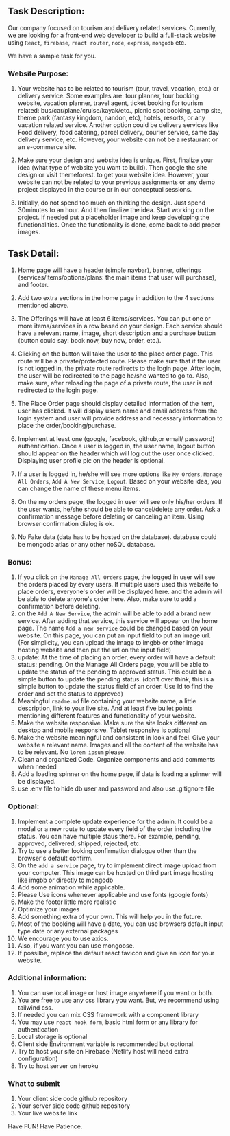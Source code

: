 ## Task Description:

Our company focused on tourism and delivery related services. Currently, we are looking for a front-end web developer to build a full-stack website using `React`, `firebase`, `react router`, `node`, `express`, `mongodb` etc.

We have a sample task for you.

### Website Purpose:

1. Your website has to be related to tourism (tour, travel, vacation, etc.) or delivery service. Some examples are: tour planner, tour booking website, vacation planner, travel agent, ticket booking for tourism related: bus/car/plane/cruise/kayak/etc., picnic spot booking, camp site, theme park (fantasy kingdom, nandon, etc), hotels, resorts, or any vacation related service. Another option could be delivery services like Food delivery, food catering, parcel delivery, courier service, same day delivery service, etc. However, your website can not be a restaurant or an e-commerce site.

2. Make sure your design and website idea is unique. First, finalize your idea (what type of website you want to build). Then google the site design or visit themeforest. to get your website idea. However, your website can not be related to your previous assignments or any demo project displayed in the course or in our conceptual sessions.
3. Initially, do not spend too much on thinking the design. Just spend 30minutes to an hour. And then finalize the idea. Start working on the project. If needed put a placeholder image and keep developing the functionalities. Once the functionality is done, come back to add proper images.

## Task Detail:

1. Home page will have a header (simple navbar), banner, offerings (services/items/options/plans: the main items that user will purchase), and footer.
2. Add two extra sections in the home page in addition to the 4 sections mentioned above.

3. The Offerings will have at least 6 items/services. You can put one or more items/services in a row based on your design. Each service should have a relevant name, image, short description and a purchase button (button could say: book now, buy now, order, etc.).
4. Clicking on the button will take the user to the place order page. This route will be a private/protected route. Please make sure that if the user is not logged in, the private route redirects to the login page. After login, the user will be redirected to the page he/she wanted to go to. Also, make sure, after reloading the page of a private route, the user is not redirected to the login page.
5. The Place Order page should display detailed information of the item, user has clicked. It will display users name and email address from the login system and user will provide address and necessary information to place the order/booking/purchase.

6. Implement at least one (google, facebook, github,or email/ password) authentication. Once a user is logged in, the user name, logout button should appear on the header which will log out the user once clicked. Displaying user profile pic on the header is optional.
7. If a user is logged in, he/she will see more options like `My Orders`, `Manage All Orders`, `Add A New Service`, `Logout`. Based on your website idea, you can change the name of these menu items.
8. On the my orders page, the logged in user will see only his/her orders. If the user wants, he/she should be able to cancel/delete any order. Ask a confirmation message before deleting or canceling an item. Using browser confirmation dialog is ok.

9. No Fake data (data has to be hosted on the database). database could be mongodb atlas or any other noSQL database.

### Bonus:

1. If you click on the `Manage All Orders` page, the logged in user will see the orders placed by every users. If multiple users used this website to place orders, everyone's order will be displayed here. and the admin will be able to delete anyone's order here. Also, make sure to add a confirmation before deleting.
2. on the `Add A New Service`, the admin will be able to add a brand new service. After adding that service, this service will appear on the home page. The name `Add a new service` could be changed based on your website. On this page, you can put an input field to put an image url. (For simplicity, you can upload the image to imgbb or other image hosting website and then put the url on the input field)
3. update: At the time of placing an order, every order will have a default status: pending. On the Manage All Orders page, you will be able to update the status of the pending to approved status. This could be a simple button to update the pending status. (don't over think, this is a simple button to update the status field of an order. Use Id to find the order and set the status to approved)
4. Meaningful `readme.md` file containing your website name, a little description, link to your live site. And at least five bullet points mentioning different features and functionality of your website.
5. Make the website responsive. Make sure the site looks different on desktop and mobile responsive. Tablet responsive is optional
6. Make the website meaningful and consistent in look and feel. Give your website a relevant name. Images and all the content of the website has to be relevant. No `lorem ipsum` please.
7. Clean and organized Code. Organize components and add comments when needed
8. Add a loading spinner on the home page, if data is loading a spinner will be displayed.
9. use .env file to hide db user and password and also use .gitignore file

### Optional:

1. Implement a complete update experience for the admin. It could be a modal or a new route to update every field of the order including the status. You can have multiple staus there. For example, pending, approved, delivered, shipped, rejected, etc.
2. Try to use a better looking confirmation dialogue other than the browser's default confirm.
3. On the `add a service` page, try to implement direct image upload from your computer. This image can be hosted on third part image hosting like imgbb or directly to mongodb
4. Add some animation while applicable.
5. Please Use icons whenever applicable and use fonts (google fonts)
6. Make the footer little more realistic
7. Optimize your images
8. Add something extra of your own. This will help you in the future.
9. Most of the booking will have a date, you can use browsers default input type date or any external packages
10. We encourage you to use axios.
11. Also, if you want you can use mongoose.
12. If possilbe, replace the default react favicon and give an icon for your website.

### Additional information:

1. You can use local image or host image anywhere if you want or both.
2. You are free to use any css library you want. But, we recommend using tailwind css.
3. If needed you can mix CSS framework with a component library
4. You may use `react hook form`, basic html form or any library for authentication
5. Local storage is optional
6. Client side Environment variable is recommended but optional.
7. Try to host your site on Firebase (Netlify host will need extra configuration)
8. Try to host server on heroku

### What to submit

1. Your client side code github repository
2. Your server side code github repository
3. Your live website link

Have FUN! Have Patience.
